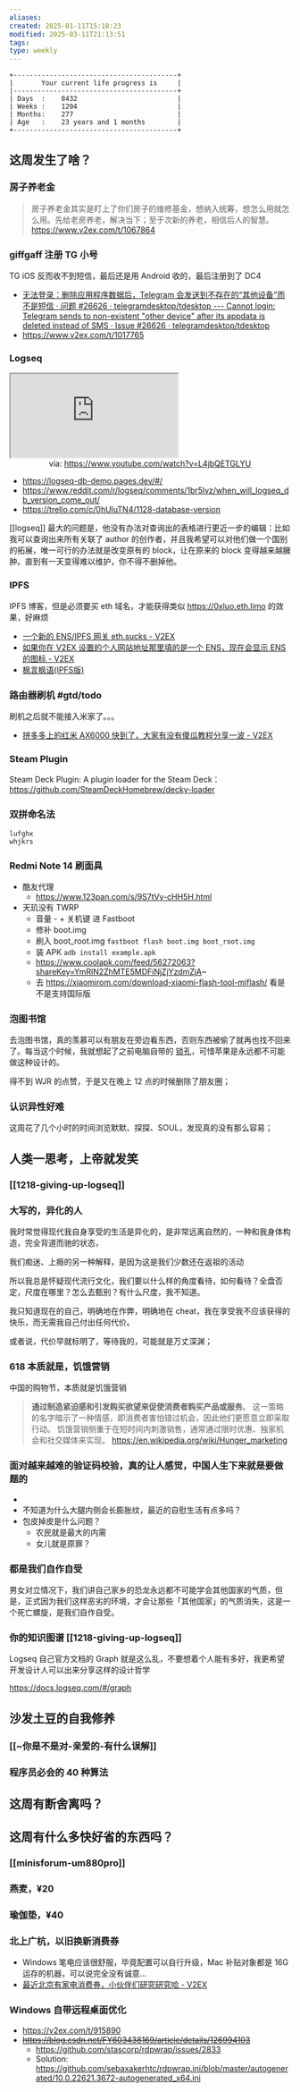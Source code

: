 ```yaml
---
aliases: 
created: 2025-01-11T15:18:23
modified: 2025-03-11T21:13:51
tags: 
type: weekly
---
```


```shell
+-----------------------------------------+
|       Your current life progress is     |
|-----------------------------------------+
| Days  :    8432                         |
| Weeks :    1204                         |
| Months:    277                          |
| Age   :    23 years and 1 months        |
+-----------------------------------------+
```

## 这周发生了啥？

### 房子养老金

> 房子养老金其实是盯上了你们房子的维修基金，想纳入统筹，想怎么用就怎么用。先给老房养老，解决当下；至于次新的养老，相信后人的智慧。
  https://www.v2ex.com/t/1067864

### giffgaff 注册 TG 小号

TG iOS 反而收不到短信，最后还是用 Android 收的，最后注册到了 DC4

- [无法登录：删除应用程序数据后，Telegram 会发送到不存在的“其他设备”而不是短信 · 问题 #26626 · telegramdesktop/tdesktop --- Cannot login: Telegram sends to non-existent "other device" after its appdata is deleted instead of SMS · Issue #26626 · telegramdesktop/tdesktop](https://github.com/telegramdesktop/tdesktop/issues/26626)
- https://www.v2ex.com/t/1017765

### Logseq

<iframe src="https://www.youtube.com/embed/L4jbQETGLYU" allow="accelerometer; autoplay; clipboard-write; encrypted-media; gyroscope; picture-in-picture; web-share" referrerpolicy="strict-origin-when-cross-origin" allowfullscreen></iframe>
<center>via: <a href='https://www.youtube.com/watch?v=L4jbQETGLYU' target='_blank' class='external-link'>https://www.youtube.com/watch?v=L4jbQETGLYU</a></center>

- https://logseq-db-demo.pages.dev/#/
- https://www.reddit.com/r/logseq/comments/1br5lvz/when_will_logseq_db_version_come_out/
- https://trello.com/c/0hUluTN4/1128-database-version

[[logseq]] 最大的问题是，他没有办法对查询出的表格进行更近一步的编辑：比如我可以查询出来所有关联了 author 的创作者，并且我希望可以对他们做一个国别的拓展，唯一可行的办法就是改变原有的 block，让在原来的 block 变得越来越臃肿。直到有一天变得难以维护，你不得不删掉他。

### IPFS

IPFS 博客，但是必须要买 eth 域名，才能获得类似 https://0xluo.eth.limo 的效果，好麻烦

  - [一个新的 ENS/IPFS 网关 eth.sucks - V2EX](https://fast.v2ex.com/t/1036158)
  - [如果你在 V2EX 设置的个人网站地址那里填的是一个 ENS，现在会显示 ENS 的图标 - V2EX](https://www.v2ex.com/t/875735)
  - [枫言枫语(IPFS版)](https://justinyan.eth.limo/)

### 路由器刷机 #gtd/todo

刷机之后就不能接入米家了。。。

- [拼多多上的红米 AX6000 快到了，大家有没有傻瓜教程分享一波 - V2EX](https://www.v2ex.com/t/902858)

### Steam Plugin

Steam Deck Plugin: A plugin loader for the Steam Deck： https://github.com/SteamDeckHomebrew/decky-loader

### 双拼命名法

```
lufghx
whjkrs
```

### Redmi Note 14 刷面具

- 酷友代理
    - https://www.123pan.com/s/9S7tVv-cHH5H.html
- 天玑没有 TWRP
    - 音量 - + 关机键 进 Fastboot
    - 修补 boot.img
    - 刷入 boot_root.img `fastboot flash boot.img boot_root.img`
  - 装 APK `adb install example.apk`
  - https://www.coolapk.com/feed/56272063?shareKey=YmRlN2ZhMTE5MDFiNjZjYzdmZjA~
  - 去 https://xiaomirom.com/download-xiaomi-flash-tool-miflash/ 看是不是支持国际版

### 泡图书馆

去泡图书馆，真的羡慕可以有朋友在旁边看东西，否则东西被偷了就再也找不回来了。每当这个时候，我就想起了之前电脑自带的 [锁孔](https://support.hp.com/cn-zh/document/ish_4568145-4673964-16)，可惜苹果是永远都不可能做这种设计的。

得不到 WJR 的点赞，于是又在晚上 12 点的时候删除了朋友圈；

### 认识异性好难

这周花了几个小时的时间浏览默默、探探、SOUL，发现真的没有那么容易；

## 人类一思考，上帝就发笑

### [[1218-giving-up-logseq]]

### 大写的，异化的人

我时常觉得现代我自身享受的生活是异化的，是非常远离自然的，一种和我身体构造，完全背道而驰的状态，

我们痴迷、上瘾的另一种解释，是因为这是我们少数还在返祖的活动

所以我总是怀疑现代流行文化，我们要以什么样的角度看待，如何看待？全盘否定，尺度在哪里？怎么去甄别？有什么尺度，我不知道。

我只知道现在的自己，明确地在作弊，明确地在 cheat，我在享受我不应该获得的快乐，而无需我自己付出任何代价。

或者说，代价早就标明了，等待我的，可能就是万丈深渊；

### 618 本质就是，饥饿营销

中国的购物节，本质就是饥饿营销

> **通过制造紧迫感和引发购买欲望来促使消费者购买产品或服务**。 这一策略的名字暗示了一种情感，即消费者害怕错过机会，因此他们更愿意立即采取行动。 饥饿营销侧重于在短时间内刺激销售，通常通过限时优惠、独家机会和社交媒体来实现。
> https://en.wikipedia.org/wiki/Hunger_marketing

### 面对越来越难的验证码校验，真的让人感觉，中国人生下来就是要做题的

-
- 不知道为什么大腿内侧会长膨胀纹，最近的自慰生活有点多吗？
- 包皮掉皮是什么问题？
  - 农民就是最大的内需
  - 女儿就是原罪？

### 都是我们自作自受

男女对立情况下，我们讲自己家乡的恐龙永远都不可能学会其他国家的气质，但是，正式因为我们这样恶劣的环境，才会让那些「其他国家」的气质消失，这是一个死亡螺旋，是我们自作自受。

### 你的知识图谱 [[1218-giving-up-logseq]]

Logseq 自己官方文档的 Graph 就是这么乱，不要想着个人能有多好，我更希望开发设计人可以出来分享这样的设计哲学

https://docs.logseq.com/#/graph

## 沙发土豆的自我修养

### [[~你是不是对-亲爱的-有什么误解]]
### 程序员必会的 40 种算法

## 这周有断舍离吗？

## 这周有什么多快好省的东西吗？

### [[minisforum-um880pro]]

### 燕麦，¥20

### 瑜伽垫，¥40

### 北上广杭，以旧换新消费券
- Windows 笔电应该很舒服，毕竟配置可以自行升级，Mac 补贴对象都是 16G 运存的机器，可以说完全没有诚意...
- [最近北京有家电消费券，小伙伴们研究研究哈 - V2EX](https://v2ex.com/t/1068321)

### Windows 自带远程桌面优化
- https://v2ex.com/t/915890
- ~~https://blog.csdn.net/FY603438169/article/details/126994103~~
    - https://github.com/stascorp/rdpwrap/issues/2833
    - Solution: https://github.com/sebaxakerhtc/rdpwrap.ini/blob/master/autogenerated/10.0.22621.3672-autogenerated_x64.ini
